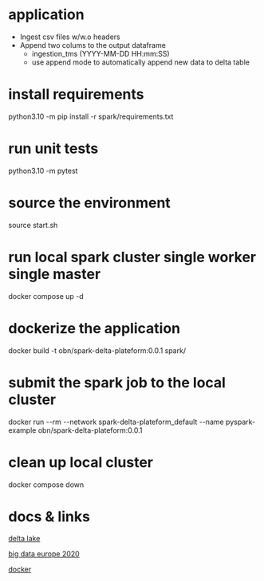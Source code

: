 # application
* Ingest csv files w/w.o headers
* Append two colums to the output dataframe
  * ingestion_tms (YYYY-MM-DD HH:mm:SS)
  * use append mode to automatically append new data to delta table

# install requirements
python3.10 -m pip install -r spark/requirements.txt

# run unit tests
python3.10 -m pytest

# source the environment
source start.sh

# run local spark cluster single worker single master
docker compose up -d

# dockerize the application
docker build -t obn/spark-delta-plateform:0.0.1 spark/

# submit the spark job to the local cluster
docker run --rm --network spark-delta-plateform_default --name pyspark-example obn/spark-delta-plateform:0.0.1

# clean up local cluster
docker compose down

# docs & links
[delta lake](https://docs.delta.io/1.2.1/quick-start.html)

[big data europe 2020](https://github.com/big-data-europe)

[docker](https://docs.docker.com/reference/cli/docker/)
